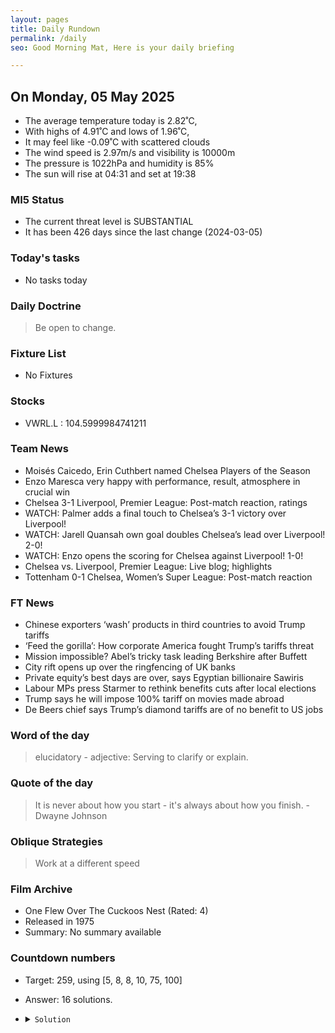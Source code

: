 ```yaml
---
layout: pages
title: Daily Rundown
permalink: /daily
seo: Good Morning Mat, Here is your daily briefing

---
```


<!-- weather_marker starts -->
## On Monday, 05 May 2025

- The average temperature today is 2.82˚C,
- With highs of 4.91˚C and lows of 1.96˚C,
- It may feel like -0.09˚C with scattered clouds
- The wind speed is 2.97m/s and visibility is 10000m
- The pressure is 1022hPa and humidity is 85%
- The sun will rise at 04:31 and set at 19:38

<!-- weather_marker ends -->

### MI5 Status
<!-- threat_marker starts -->
- The current threat level is <span class="highlighter">SUBSTANTIAL</span>
- It has been 426 days since the last change (2024-03-05)

<!-- threat_marker ends -->

### Today's tasks
<!-- task_marker starts -->
- No tasks today
<!-- task_marker ends -->

### Daily Doctrine
<!-- doctrine_marker starts -->
> Be open to change.
<!-- doctrine_marker ends -->

### Fixture List

<!-- fixture_marker starts -->
- No Fixtures
<!-- fixture_marker ends -->


### Stocks

<!-- stocks_marker starts -->

- VWRL.L : 104.5999984741211 

<!-- stocks_marker ends -->


### Team News
<!-- news_marker starts -->

 - Moisés Caicedo, Erin Cuthbert named Chelsea Players of the Season
 - Enzo Maresca very happy with performance, result, atmosphere in crucial win
 - Chelsea 3-1 Liverpool, Premier League: Post-match reaction, ratings
 - WATCH: Palmer adds a final touch to Chelsea’s 3-1 victory over Liverpool!
 - WATCH: Jarell Quansah own goal doubles Chelsea’s lead over Liverpool! 2-0!
 - WATCH: Enzo opens the scoring for Chelsea against Liverpool! 1-0!
 - Chelsea vs. Liverpool, Premier League: Live blog; highlights
 - Tottenham 0-1 Chelsea, Women’s Super League: Post-match reaction

<!-- news_marker ends -->

### FT News

<!-- ftnews_marker starts -->

 - Chinese exporters ‘wash’ products in third countries to avoid Trump tariffs
 - ‘Feed the gorilla’: How corporate America fought Trump’s tariffs threat
 - Mission impossible? Abel’s tricky task leading Berkshire after Buffett
 - City rift opens up over the ringfencing of UK banks
 - Private equity’s best days are over, says Egyptian billionaire Sawiris
 - Labour MPs press Starmer to rethink benefits cuts after local elections
 - Trump says he will impose 100% tariff on movies made abroad
 - De Beers chief says Trump’s diamond tariffs are of no benefit to US jobs

<!-- ftnews_marker ends -->

### Word of the day

<!-- word_marker starts -->

 > elucidatory - adjective: Serving to clarify or explain.

<!-- word_marker ends -->


### Quote of the day
<!-- quote_marker starts -->

> It is never about how you start - it's always about how you finish. - Dwayne Johnson

<!-- quote_marker ends -->

### Oblique Strategies
<!-- eno_marker starts -->
> Work at a different speed

<!-- eno_marker ends -->

### Film Archive

<!-- film_marker starts -->
- One Flew Over The Cuckoos Nest (Rated: 4)
- Released in 1975
- Summary: No summary available
<!-- film_marker ends -->

### Countdown numbers
<!-- game_marker starts -->

- Target: 259, using [5, 8, 8, 10, 75, 100]
- Answer: 16 solutions.

- <details><summary><code>Solution</code></summary>

  Solution: ( 100 + 8 - 75 ) x 8 + 5 - 10

   </details>

<!-- game_marker ends -->
